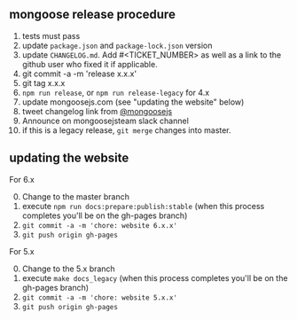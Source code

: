 ## mongoose release procedure

1. tests must pass
2. update `package.json` and `package-lock.json` version
3. update `CHANGELOG.md`. Add #<TICKET_NUMBER> as well as a link to the github user who fixed it if applicable.
4. git commit -a -m 'release x.x.x'
5. git tag x.x.x
6. `npm run release`, or `npm run release-legacy` for 4.x
7. update mongoosejs.com (see "updating the website" below)
8. tweet changelog link from [@mongoosejs](https://twitter.com/mongoosejs)
9. Announce on mongoosejsteam slack channel
10. if this is a legacy release, `git merge` changes into master.

## updating the website

For 6.x

0. Change to the master branch
1. execute `npm run docs:prepare:publish:stable` (when this process completes you'll be on the gh-pages branch)
2. `git commit -a -m 'chore: website 6.x.x'`
3. `git push origin gh-pages`

For 5.x

0. Change to the 5.x branch
1. execute `make docs_legacy` (when this process completes you'll be on the gh-pages branch)
2. `git commit -a -m 'chore: website 5.x.x'`
3. `git push origin gh-pages`
